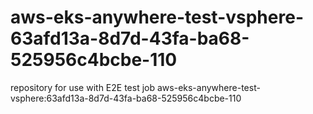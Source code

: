 # aws-eks-anywhere-test-vsphere-63afd13a-8d7d-43fa-ba68-525956c4bcbe-110
repository for use with E2E test job aws-eks-anywhere-test-vsphere:63afd13a-8d7d-43fa-ba68-525956c4bcbe-110
